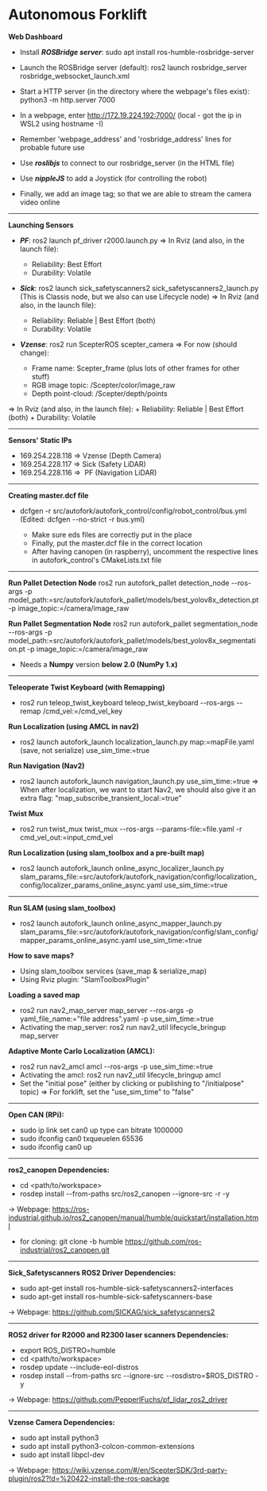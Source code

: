 # Autonomous Forklift

**Web Dashboard**
- Install ***ROSBridge server***:
sudo apt install ros-humble-rosbridge-server

- Launch the ROSBridge server (default):
ros2 launch rosbridge_server rosbridge_websocket_launch.xml

- Start a HTTP server (in the directory where the webpage's files exist): python3 -m http.server 7000

- In a webpage, enter http://172.19.224.192:7000/ (local - got the ip in WSL2 using hostname -I)
+ Remember 'webpage_address' and 'rosbridge_address' lines for probable future use

- Use ***roslibjs*** to connect to our rosbridge_server (in the HTML file)

- Use ***nippleJS*** to add a Joystick (for controlling the robot)

- Finally, we add an image tag; so that we are able to stream the camera video online

-----------

**Launching Sensors**
- ***PF***: ros2 launch pf_driver r2000.launch.py
=> In Rviz (and also, in the launch file):
    + Reliability: Best Effort
    + Durability:  Volatile

- ***Sick***: ros2 launch sick_safetyscanners2 sick_safetyscanners2_launch.py (This is Classis node, but we also can use Lifecycle node)
=> In Rviz (and also, in the launch file):
    + Reliability: Reliable  |  Best Effort (both)
    + Durability:  Volatile

- ***Vzense***: ros2 run ScepterROS scepter_camera
=> For now (should change):
    + Frame name:      Scepter_frame (plus lots of other frames for other stuff)
    + RGB image topic:   /Scepter/color/image_raw
    + Depth point-cloud: /Scepter/depth/points

=> In Rviz (and also, in the launch file):
    + Reliability: Reliable  |  Best Effort (both)
    + Durability:  Volatile

-----------

**Sensors' Static IPs**
- 169.254.228.118  =>  Vzense (Depth Camera)
- 169.254.228.117  =>  Sick   (Safety LiDAR)
- 169.254.228.116  =>  PF     (Navigation LiDAR)

-----------

**Creating master.dcf file**
- dcfgen -r src/autofork/autofork_control/config/robot_control/bus.yml (Edited: dcfgen --no-strict -r bus.yml)

    - Make sure eds files are correctly put in the place
    - Finally, put the master.dcf file in the correct location
    - After having canopen (in raspberry), uncomment the respective lines in autofork_control's CMakeLists.txt file

----------------------------------------------------------------------------

**Run Pallet Detection Node**
ros2 run autofork_pallet detection_node --ros-args -p model_path:=src/autofork/autofork_pallet/models/best_yolov8x_detection.pt -p image_topic:=/camera/image_raw

**Run Pallet Segmentation Node**
ros2 run autofork_pallet segmentation_node --ros-args -p model_path:=src/autofork/autofork_pallet/models/best_yolov8x_segmentation.pt -p image_topic:=/camera/image_raw

- Needs a **Numpy** version **below 2.0 (NumPy 1.x)**

----------------------------------------------------------------------------

**Teleoperate Twist Keyboard (with Remapping)**
- ros2 run teleop_twist_keyboard teleop_twist_keyboard --ros-args --remap /cmd_vel:=/cmd_vel_key

**Run Localization (using AMCL in nav2)**
- ros2 launch autofork_launch localization_launch.py map:=mapFile.yaml (save, not serialize) use_sim_time:=true

**Run Navigation (Nav2)**
- ros2 launch autofork_launch navigation_launch.py use_sim_time:=true
=> When after localization, we want to start Nav2, we should also give it an extra flag: "map_subscribe_transient_local:=true"

**Twist Mux**
- ros2 run twist_mux twist_mux --ros-args --params-file:=file.yaml -r cmd_vel_out:=input_cmd_vel

**Run Localization (using slam_toolbox and a pre-built map)**
- ros2 launch autofork_launch online_async_localizer_launch.py slam_params_file:=src/autofork/autofork_navigation/config/localization_config/localizer_params_online_async.yaml use_sim_time:=true

----------------------------------------------------------------------------

**Run SLAM (using slam_toolbox)**
- ros2 launch autofork_launch online_async_mapper_launch.py slam_params_file:=src/autofork/autofork_navigation/config/slam_config/mapper_params_online_async.yaml use_sim_time:=true

**How to save maps?**
- Using slam_toolbox services (save_map & serialize_map)
- Using Rviz plugin: "SlamToolboxPlugin"

**Loading a saved map**
- ros2 run nav2_map_server map_server --ros-args -p yaml_file_name:="file address".yaml -p use_sim_time:=true
- Activating the map_server: ros2 run nav2_util lifecycle_bringup map_server

**Adaptive Monte Carlo Localization (AMCL):**
- ros2 run nav2_amcl amcl --ros-args -p use_sim_time:=true
- Activating the amcl: ros2 run nav2_util lifecycle_bringup amcl
- Set the "initial pose" (either by clicking or publishing to "/initialpose" topic)
=> For forklift, set the "use_sim_time" to "false"

----------------------------------------------------------------------------

**Open CAN (RPi):**
- sudo ip link set can0 up type can bitrate 1000000
- sudo ifconfig can0 txqueuelen 65536
- sudo ifconfig can0 up

-----------

**ros2_canopen Dependencies:**
- cd <path/to/workspace>
- rosdep install --from-paths src/ros2_canopen --ignore-src -r -y

-> Webpage: https://ros-industrial.github.io/ros2_canopen/manual/humble/quickstart/installation.html

- for cloning: git clone -b humble https://github.com/ros-industrial/ros2_canopen.git

-----------

**Sick_Safetyscanners ROS2 Driver Dependencies:**
- sudo apt-get install ros-humble-sick-safetyscanners2-interfaces
- sudo apt-get install ros-humble-sick-safetyscanners-base

-> Webpage: https://github.com/SICKAG/sick_safetyscanners2

-----------

**ROS2 driver for R2000 and R2300 laser scanners Dependencies:**
- export ROS_DISTRO=humble
- cd <path/to/workspace>
- rosdep update --include-eol-distros
- rosdep install --from-paths src --ignore-src --rosdistro=$ROS_DISTRO -y

-> Webpage: https://github.com/PepperlFuchs/pf_lidar_ros2_driver

-----------

**Vzense Camera Dependencies:**
- sudo apt install python3
- sudo apt install python3-colcon-common-extensions
- sudo apt install libpcl-dev

-> Webpage: https://wiki.vzense.com/#/en/ScepterSDK/3rd-party-plugin/ros2?!d=%20422-install-the-ros-package